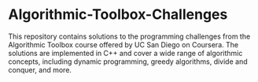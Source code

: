 # Algorithmic-Toolbox-Challenges
This repository contains solutions to the programming challenges from the Algorithmic Toolbox course offered by UC San Diego on Coursera.
The solutions are implemented in C++ and cover a wide range of algorithmic concepts, including dynamic programming, greedy algorithms, divide and conquer, and more.
